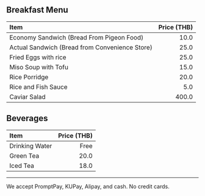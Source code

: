 ## Breakfast Menu

| Item                                           | Price (THB) |
| :--------------------------------------------- | ----------: |
| Economy Sandwich (Bread From Pigeon Food)      |        10.0 |
| Actual Sandwich (Bread from Convenience Store) |        25.0 |
| Fried Eggs with rice                           |        25.0 |
| Miso Soup with Tofu                            |        15.0 |
| Rice Porridge                                  |        20.0 |
| Rice and Fish Sauce                            |         5.0 |
| Caviar Salad                                   |       400.0 |

## Beverages

| Item           | Price (THB) |
| :------------- | ----------: |
| Drinking Water |        Free |
| Green Tea      |        20.0 |
| Iced Tea       |        18.0 |

---

We accept PromptPay, KUPay, Alipay, and cash. No credit cards.
